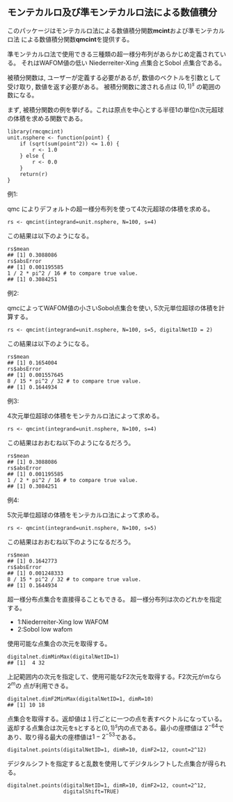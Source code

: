 モンテカルロ及び準モンテカルロ法による数値積分
----------------------------------

このパッケージはモンテカルロ法による数値積分関数**mcint**および準モンテカルロ法
による数値積分関数**qmcint**を提供する。

準モンテカルロ法で使用できる三種類の超一様分布列があらかじめ定義されている。
それはWAFOM値の低い Niederreiter-Xing 点集合とSobol 点集合である。

被積分関数は, ユーザーが定義する必要があるが, 数値のベクトルを引数として
受け取り, 数値を返す必要がある。
被積分関数に渡される点は $(0, 1)^s$ の範囲の数になる。

まず, 被積分関数の例を挙げる。これは原点を中心とする半径1の単位n次元超球の体積を求める関数である。

```{.r}
library(rmcqmcint)
unit.nsphere <- function(point) {
    if (sqrt(sum(point^2)) <= 1.0) {
        r <- 1.0
    } else {
        r <- 0.0
    }
    return(r)
}
```

例1:

qmc によりデフォルトの超一様分布列を使って4次元超球の体積を求める。

```{.r}
rs <- qmcint(integrand=unit.nsphere, N=100, s=4)
```

この結果は以下のようになる。

```{.r}
rs$mean
## [1] 0.3088086
rs$absError
## [1] 0.001195585
1 / 2 * pi^2 / 16 # to compare true value.
## [1] 0.3084251
```

例2:

qmcによってWAFOM値の小さいSobol点集合を使い, 5次元単位超球の体積を計算する。

```{.r}
rs <- qmcint(integrand=unit.nsphere, N=100, s=5, digitalNetID = 2)
```

この結果は以下のようになる。

```{.r}
rs$mean
## [1] 0.1654004
rs$absError
## [1] 0.001557645
8 / 15 * pi^2 / 32 # to compare true value.
## [1] 0.1644934
```

例3:

4次元単位超球の体積をモンテカルロ法によって求める。

```{.r}
rs <- qmcint(integrand=unit.nsphere, N=100, s=4)
```

この結果はおおむね以下のようになるだろう。

```{.r}
rs$mean
## [1] 0.3088086
rs$absError
## [1] 0.001195585
1 / 2 * pi^2 / 16 # to compare true value.
## [1] 0.3084251
```

例4:

5次元単位超球の体積をモンテカルロ法によって求める。

```{.r}
rs <- qmcint(integrand=unit.nsphere, N=100, s=5)
```

この結果はおおむね以下のようになるだろう。

```{.r}
rs$mean
## [1] 0.1642773
rs$absError
## [1] 0.001248333
8 / 15 * pi^2 / 32 # to compare true value.
## [1] 0.1644934
```


超一様分布点集合を直接得ることもできる。
超一様分布列は次のどれかを指定する。

- 1:Niederreiter-Xing low WAFOM
- 2:Sobol low wafom

使用可能な点集合の次元を取得する。

```{.r}
digitalnet.dimMinMax(digitalNetID=1)
## [1]  4 32
```

上記範囲内の次元を指定して、使用可能なF2次元を取得する。F2次元がmなら$2^m$の
点が利用できる。

```{.r}
digitalnet.dimF2MinMax(digitalNetID=1, dimR=10)
## [1] 10 18
```

点集合を取得する。返却値は１行ごとに一つの点を表すベクトルになっている。
返却する点集合は次元をsとすると$(0, 1)^s$内の点である。最小の座標値は
$2^{-64}$であり、取り得る最大の座標値は$1-2^{-53}$である。

```{.r}
digitalnet.points(digitalNetID=1, dimR=10, dimF2=12, count=2^12)
```

デジタルシフトを指定すると乱数を使用してデジタルシフトした点集合が得られる。

```{.r}
digitalnet.points(digitalNetID=1, dimR=10, dimF2=12, count=2^12,
                  digitalShift=TRUE)
```
